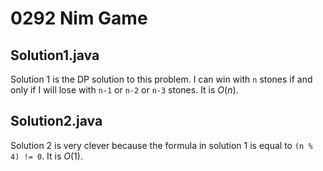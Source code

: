 # 0292 Nim Game

## Solution1.java

Solution 1 is the DP solution to this problem.  I can win with `n` stones if and only if I will lose with `n-1` or `n-2` or `n-3` stones.  It is $O(n)$.

## Solution2.java

Solution 2 is very clever because the formula in solution 1 is equal to `(n % 4) != 0`.  It is $O(1)$.
